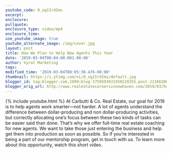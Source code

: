 ```yaml
---
youtube_code: 0_og1IrdIms
excerpt:
enclosure:
pullquote:
enclosure_type: video/mp4
enclosure_time:
use_youtube_image: true
youtube_alternate_image: /img/cover.jpg
layout: post
title: How We Plan to Help New Agents This Year
date: '2019-03-04T08:04:00.001-08:00'
author: Vyral Marketing
tags:
modified_time: '2019-03-04T08:05:38.476-08:00'
thumbnail: https://i.ytimg.com/vi/0_og1IrdIms/default.jpg
blogger_id: tag:blogger.com,1999:blog-1759593631550128355.post-2116628681949459965
blogger_orig_url: http://www.realestatecareersinnewhaven.com/2019/03/how-we-plan-to-help-new-agents-this-year.html
---
```

{% include youtube.html %}
At Carbutti & Co. Real Estate, our goal for 2019 is to help agents work smarter—not harder.
A lot of agents understand the difference between dollar-producing and non dollar-producing activities,
but correctly allocating one’s focus between these two kinds of tasks can be easier said than done.
That’s why we offer full-time real estate coaching for new agents. We want to take those just entering
the business and help get them into production as soon as possible. So if you’re interested in being a
part of our mentorship program, get in touch with us. To learn more about this opportunity, watch this
short video.
